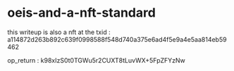 # oeis-and-a-nft-standard


this writeup is also a nft at the txid :
a114872d263b892c639f0998588f548d740a375e6ad4f5e9a4e5aa814eb59462

op_return :
k98xIzS0t0TGWu5r2CUXT8tLuvWX+5FpZFYzNw
